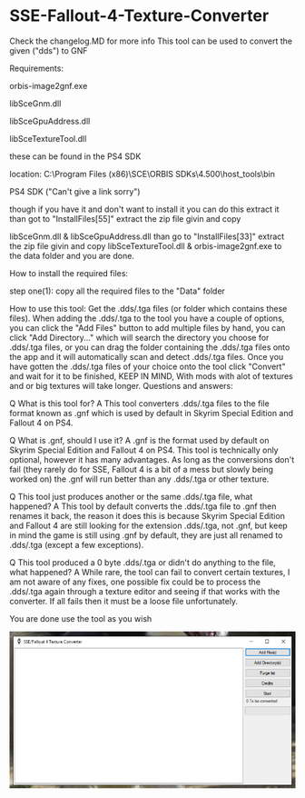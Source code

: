 # SSE-Fallout-4-Texture-Converter
Check the changelog.MD for more info
This tool can be used to convert the given ("dds") to GNF

Requirements:

orbis-image2gnf.exe

libSceGnm.dll

libSceGpuAddress.dll

libSceTextureTool.dll

these can be found in the PS4 SDK

location: C:\Program Files (x86)\SCE\ORBIS SDKs\4.500\host_tools\bin

PS4 SDK ("Can't give a link sorry")

though if you have it and don't want to install it you can do this  extract it than got to "InstallFiles[55]" extract the zip file givin and copy

libSceGnm.dll & libSceGpuAddress.dll than go to "InstallFiles[33]" extract the zip file givin and copy libSceTextureTool.dll & 
orbis-image2gnf.exe to the data folder and you are done.

How to install the required files:

step one(1): copy all the required files to the "Data" folder

How to use this tool:
Get the .dds/.tga files (or folder which contains these files).
When adding the .dds/.tga to the tool you have a couple of options, you can click the "Add Files" button to add multiple files by hand, you can click "Add Directory..." which will search the directory you choose for .dds/.tga files, or you can drag the folder containing the .dds/.tga files onto the app and it will automatically scan and detect .dds/.tga files.
Once you have gotten the .dds/.tga files of your choice onto the tool click "Convert" and wait for it to be finished, KEEP IN MIND, With mods with alot of textures and or big textures will take longer.
Questions and answers:

Q What is this tool for?
A This tool converters .dds/.tga files to the file format known as .gnf which is used by default in Skyrim Special Edition and Fallout 4 on PS4.

Q What is .gnf, should I use it?
A .gnf is the format used by default on Skyrim Special Edition and Fallout 4 on PS4. This tool is technically only optional, however it has many advantages. As long as the conversions don't fail (they rarely do for SSE, Fallout 4 is a bit of a mess but slowly being worked on) the .gnf will run better than any .dds/.tga or other texture.

Q This tool just produces another or the same .dds/.tga file, what happened?
A This tool by default converts the .dds/.tga file to .gnf then renames it back, the reason it does this is because Skyrim Special Edition and Fallout 4 are still looking for the extension .dds/.tga, not .gnf, but keep in mind the game is still using .gnf by default, they are just all renamed to .dds/.tga (except a few exceptions).

Q This tool produced a 0 byte .dds/.tga or didn't do anything to the file, what happened?
A While rare, the tool can fail to convert certain textures, I am not aware of any fixes, one possible fix could be to process the .dds/.tga again through a texture editor and seeing if that works with the converter. If all fails then it must be a loose file unfortunately.

You are done use the tool as you wish

![Screenshot](MAIN.PNG)
